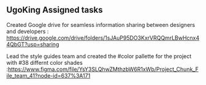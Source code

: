 ## UgoKing Assigned tasks

Created Google drive for seamless information sharing between designers and developers : https://drive.google.com/drive/folders/1sJAuP95DO3KxrVRQQmrLBwHcnx44QbGT?usp=sharing

Lead the style guides team and created the #color pallette for the project with #38 differnt color shades :https://www.figma.com/file/YsY3SLQhwZMthzbW6R1xWb/Project_Chunk_File_team_41?node-id=637%3A171

